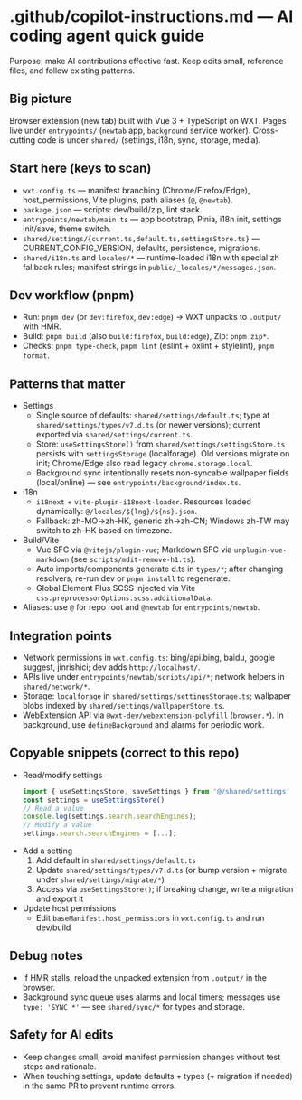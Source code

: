 # .github/copilot-instructions.md — AI coding agent quick guide

Purpose: make AI contributions effective fast. Keep edits small, reference files, and follow existing patterns.

## Big picture

Browser extension (new tab) built with Vue 3 + TypeScript on WXT. Pages live under `entrypoints/` (`newtab` app, `background` service worker). Cross-cutting code is under `shared/` (settings, i18n, sync, storage, media).

## Start here (keys to scan)

- `wxt.config.ts` — manifest branching (Chrome/Firefox/Edge), host_permissions, Vite plugins, path aliases (`@`, `@newtab`).
- `package.json` — scripts: dev/build/zip, lint stack.
- `entrypoints/newtab/main.ts` — app bootstrap, Pinia, i18n init, settings init/save, theme switch.
- `shared/settings/{current.ts,default.ts,settingsStore.ts}` — CURRENT_CONFIG_VERSION, defaults, persistence, migrations.
- `shared/i18n.ts` and `locales/*` — runtime-loaded i18n with special zh fallback rules; manifest strings in `public/_locales/*/messages.json`.

## Dev workflow (pnpm)

- Run: `pnpm dev` (or `dev:firefox`, `dev:edge`) → WXT unpacks to `.output/` with HMR.
- Build: `pnpm build` (also `build:firefox`, `build:edge`), Zip: `pnpm zip*`.
- Checks: `pnpm type-check`, `pnpm lint` (eslint + oxlint + stylelint), `pnpm format`.

## Patterns that matter

- Settings
  - Single source of defaults: `shared/settings/default.ts`; type at `shared/settings/types/v7.d.ts` (or newer versions); current exported via `shared/settings/current.ts`.
  - Store: `useSettingsStore()` from `shared/settings/settingsStore.ts` persists with `settingsStorage` (localforage). Old versions migrate on init; Chrome/Edge also read legacy `chrome.storage.local`.
  - Background sync intentionally resets non-syncable wallpaper fields (local/online) — see `entrypoints/background/index.ts`.
- i18n
  - `i18next` + `vite-plugin-i18next-loader`. Resources loaded dynamically: `@/locales/${lng}/${ns}.json`.
  - Fallback: zh-MO→zh-HK, generic zh→zh-CN; Windows zh-TW may switch to zh-HK based on timezone.
- Build/Vite
  - Vue SFC via `@vitejs/plugin-vue`; Markdown SFC via `unplugin-vue-markdown` (see `scripts/mdit-remove-h1.ts`).
  - Auto imports/components generate d.ts in `types/*`; after changing resolvers, re-run dev or `pnpm install` to regenerate.
  - Global Element Plus SCSS injected via Vite `css.preprocessorOptions.scss.additionalData`.
- Aliases: use `@` for repo root and `@newtab` for `entrypoints/newtab`.

## Integration points

- Network permissions in `wxt.config.ts`: bing/api.bing, baidu, google suggest, jinrishici; dev adds `http://localhost/`.
- APIs live under `entrypoints/newtab/scripts/api/*`; network helpers in `shared/network/*`.
- Storage: `localforage` in `shared/settings/settingsStorage.ts`; wallpaper blobs indexed by `shared/settings/wallpaperStore.ts`.
- WebExtension API via `@wxt-dev/webextension-polyfill` (`browser.*`). In background, use `defineBackground` and alarms for periodic work.

## Copyable snippets (correct to this repo)

- Read/modify settings
  ```ts
  import { useSettingsStore, saveSettings } from '@/shared/settings'
  const settings = useSettingsStore()
  // Read a value
  console.log(settings.search.searchEngines);
  // Modify a value
  settings.search.searchEngines = [...];
  ```
- Add a setting
  1. Add default in `shared/settings/default.ts`
  2. Update `shared/settings/types/v7.d.ts` (or bump version + migrate under `shared/settings/migrate/*`)
  3. Access via `useSettingsStore()`; if breaking change, write a migration and export it
- Update host permissions
  - Edit `baseManifest.host_permissions` in `wxt.config.ts` and run dev/build

## Debug notes

- If HMR stalls, reload the unpacked extension from `.output/` in the browser.
- Background sync queue uses alarms and local timers; messages use `type: 'SYNC_*'` — see `shared/sync/*` for types and storage.

## Safety for AI edits

- Keep changes small; avoid manifest permission changes without test steps and rationale.
- When touching settings, update defaults + types (+ migration if needed) in the same PR to prevent runtime errors.
